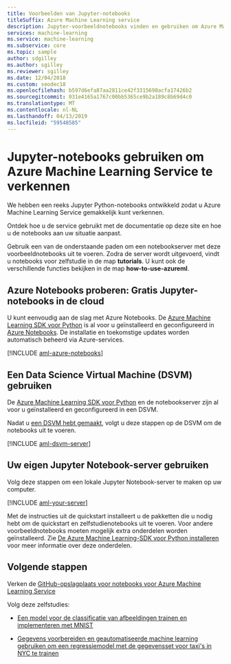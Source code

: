 ```yaml
---
title: Voorbeelden van Jupyter-notebooks
titleSuffix: Azure Machine Learning service
description: Jupyter-voorbeeldnotebooks vinden en gebruiken om Azure Machine Learning Service in Python te ontdekken.
services: machine-learning
ms.service: machine-learning
ms.subservice: core
ms.topic: sample
author: sdgilley
ms.author: sgilley
ms.reviewer: sgilley
ms.date: 12/04/2018
ms.custom: seodec18
ms.openlocfilehash: b597d6efa87aa2811ce42f3315698acfa17426b2
ms.sourcegitcommit: 031e4165a1767c00bb5365ce9b2a189c8b69d4c0
ms.translationtype: MT
ms.contentlocale: nl-NL
ms.lasthandoff: 04/13/2019
ms.locfileid: "59548585"
---
```

# <a name="use-jupyter-notebooks-to-explore-azure-machine-learning-service"></a>Jupyter-notebooks gebruiken om Azure Machine Learning Service te verkennen

We hebben een reeks Jupyter Python-notebooks ontwikkeld zodat u Azure Machine Learning Service gemakkelijk kunt verkennen. 

Ontdek hoe u de service gebruikt met de documentatie op deze site en hoe u de notebooks aan uw situatie aanpast. 

Gebruik een van de onderstaande paden om een notebookserver met deze voorbeeldnotebooks uit te voeren.  Zodra de server wordt uitgevoerd, vindt u notebooks voor zelfstudie in de map **tutorials**. U kunt ook de verschillende functies bekijken in de map **how-to-use-azureml**.


## <a name="try-azure-notebooks-free-jupyter-notebooks-in-the-cloud"></a>Azure Notebooks proberen: Gratis Jupyter-notebooks in de cloud

U kunt eenvoudig aan de slag met Azure Notebooks. De [Azure Machine Learning SDK voor Python](https://aka.ms/aml-sdk) is al voor u geïnstalleerd en geconfigureerd in [Azure Notebooks](https://notebooks.azure.com/). De installatie en toekomstige updates worden automatisch beheerd via Azure-services.
  
[!INCLUDE [aml-azure-notebooks](../../../includes/aml-azure-notebooks.md)]


## <a name="use-a-data-science-virtual-machine-dsvm"></a>Een Data Science Virtual Machine (DSVM) gebruiken

De [Azure Machine Learning SDK voor Python](https://aka.ms/aml-sdk) en de notebookserver zijn al voor u geïnstalleerd en geconfigureerd in een DSVM. 

Nadat u [een DSVM hebt gemaakt](how-to-configure-environment.md#dsvm), volgt u deze stappen op de DSVM om de notebooks uit te voeren.

[!INCLUDE [aml-dsvm-server](../../../includes/aml-dsvm-server.md)]


## <a name="use-your-own-jupyter-notebook-server"></a>Uw eigen Jupyter Notebook-server gebruiken

Volg deze stappen om een lokale Jupyter Notebook-server te maken op uw computer.

[!INCLUDE [aml-your-server](../../../includes/aml-your-server.md)]

Met de instructies uit de quickstart installeert u de pakketten die u nodig hebt om de quickstart en zelfstudienotebooks uit te voeren.  Voor andere voorbeeldnotebooks moeten mogelijk extra onderdelen worden geïnstalleerd.  Zie [De Azure Machine Learning-SDK voor Python installeren](https://docs.microsoft.com/python/api/overview/azure/ml/install) voor meer informatie over deze onderdelen.

## <a name="next-steps"></a>Volgende stappen

Verken de [GitHub-opslagplaats voor notebooks voor Azure Machine Learning Service](https://aka.ms/aml-notebooks)

Volg deze zelfstudies:
+ [Een model voor de classificatie van afbeeldingen trainen en implementeren met MNIST](tutorial-train-models-with-aml.md)

+ [Gegevens voorbereiden en geautomatiseerde machine learning gebruiken om een regressiemodel met de gegevensset voor taxi's in NYC te trainen](tutorial-data-prep.md)
